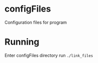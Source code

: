 # configFiles
Configuration files for program

# Running
Enter configFiles directory
run `./link_files`
